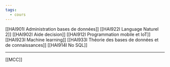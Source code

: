 ```yaml
---
tags:
  - cours
---
```

[[HAI901I Administration bases de données]]
[[HAI922I Language Naturel 2]]
[[HAI902I Aide decision]]
[[HAI912I Programmation mobile et IoT]]
[[HAI923I Machine learning]]
[[HAI933I  Théorie des bases de données et de connaissances]]
[[HAI914I No SQL]]

---
[[MCC]]









